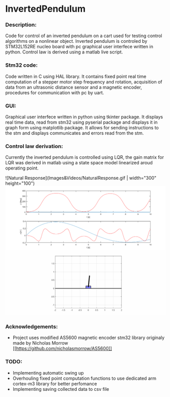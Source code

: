 # InvertedPendulum

### Description:
Code for control of an inverted pendulum on a cart used for testing control algorithms on a nonlinear object. Inverted pendulum is controled by STM32L152RE nucleo board with pc graphical user interfece written in python. Control law is derived using a matlab live script.

### Stm32 code:
Code written in C using HAL library. It contains fixed point real time computation of a stepper motor step frequency and rotation, acquisition of data from an ultrasonic distance sensor and a magnetic encoder, procedures for communication with pc by uart.

### GUI:
Graphical user interfece written in python using tkinter package. It displays real time data, read from stm32 using pyserial package and displays it in graph form using matplotlib package. It allows for sending instructions to the stm and displays communicates and errors read from the stm.

### Control law derivation:
Currently the inverted pendulum is controlled using LQR, the gain matrix for LQR was derived in matlab using a state space model linearized aroud operating point.

![Natural Response](Images&Videos/NaturalResponse.gif | width="300" height="100")
![Graph](Images&Videos/ResponseGraph.png)
![Controlled Response](Images&Videos/ControlledResponse.gif)

### Acknowledgements:
- Project uses modified AS5600 magnetic encoder stm32 library originaly made by Nicholas Morrow [[https://github.com/nicholasmorrow/AS5600]]

### TODO:
- Implementing automatic swing up
- Overhouling fixed point computation functions to use dedicated arm cortex-m3 library for better perfomance
- Implementing saving collected data to csv file
